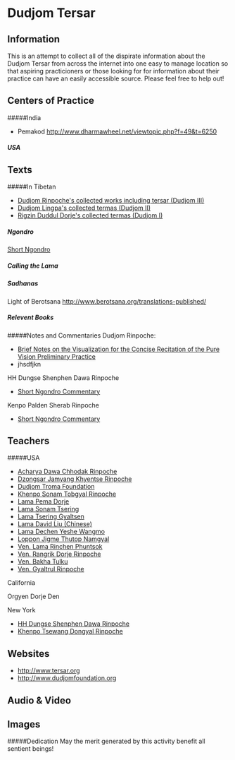 # Dudjom Tersar

## Information

This is an attempt to collect all of the dispirate  information about the Dudjom Tersar from across the internet into one easy to manage location so that aspiring practicioners or those looking for for information about their practice can have an easily accessible source. Please feel free to help out!

## Centers of Practice

#####India
 - Pemakod <http://www.dharmawheel.net/viewtopic.php?f=49&t=6250>

##### USA


## Texts

#####In Tibetan

- [Dudjom Rinpoche's collected works including tersar (Dudjom III)](http://tbrc.org/link?RID=W20869)
- [Dudjom Lingpa's collected termas (Dudjom II)](http://tbrc.org/link?RID=W28732)
- [Rigzin Duddul Dorje's collected termas (Dudjom I)](http://www.tbrc.org/#library_work_Object-W22123)

##### Ngondro
[Short Ngondro](http://www.tersar.org/wp-content/uploads/2014/06/ShortNgondro.Original.pdf)

##### Calling the Lama

##### Sadhanas
Light of Berotsana <http://www.berotsana.org/translations-published/>

##### Relevent Books

#####Notes and Commentaries
Dudjom Rinpoche:

 - [Brief Notes on the Visualization for the Concise Recitation of the Pure Vision Preliminary Practice](http://www.lotsawahouse.org/tibetan-masters/dudjom-rinpoche/dudjom-tersar-ngondro-notes)
 - jhsdfjkn
 
HH Dungse Shenphen Dawa Rinpoche

- [Short Ngondro Commentary](http://www.tersar.org/teachings-4/ngondro-teachings-may-2013/)
 
Kenpo Palden Sherab Rinpoche

- [Short Ngondro Commentary](http://www.abuddhistlibrary.com/Buddhism/A%20-%20Tibetan%20Buddhism/Authors/Kenpo%20Palden%20Sherab%20Rinpoche/Commentary%20On%20Ngondro.pdf/Commentary.pdf)

## Teachers
#####USA
- [Acharya Dawa Chhodak Rinpoche](http://www.saraswatibhawan.org/)
- [Dzongsar Jamyang Khyentse Rinpoche](http://khyentsefoundation.org/) 
- [Dudjom Troma Foundation](http://dudjomtroma.org/home.html)
- [Khenpo Sonam Tobgyal Rinpoche](http://www.riwoche.com/SonamRinpoche.html)
- [Lama Pema Dorje](http://sangchenpemachholing.org/)
- [Lama Sonam Tsering](http://www.vajrayana.org/)
- [Lama Tsering Gyaltsen](http://www.saraha.org/)
- [Lama David Liu (Chinese)](http://www.clearlight.org/)
- [Lama Dechen Yeshe Wangmo](http://jnanasukha.org/connect)
- [Loppon Jigme Thutop Namgyal](http://lotusdharmagarden.org/Lotus_Dharma_Garden/About_Us.html) 
- [Ven. Lama Rinchen Phuntsok](http://www.dongakcholing.org/)
- [Ven. Rangrik Dorje Rinpoche](http://www.canadathromasangha.com/)
- [Ven. Bakha Tulku](http://www.vairotsana.org/our-teachers/)
- [Ven. Gyaltrul Rinpoche](http://www.tashicholing.org/Gyatrul.html)  

California

Orgyen Dorje Den
 
New York

- [HH Dungse Shenphen Dawa Rinpoche](http://www.tersar.org)
- [Khenpo Tsewang Dongyal Rinpoche](http://www.padmasambhava.org)

## Websites
- <http://www.tersar.org>
- <http://www.dudjomfoundation.org>

## Audio & Video

## Images



#####Dedication
May the merit generated by this activity benefit all sentient beings!